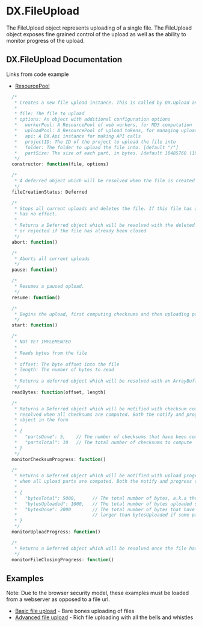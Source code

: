 DX.FileUpload
=======================

The FileUpload object represents uploading of a single file. The FileUpload object exposes fine grained control
of the upload as well as the ability to monitor progress of the upload.

DX.FileUpload Documentation
--------------------

Links from code example
* [ResourcePool](https://github.com/dnanexus/dx-membrane-toolkit/blob/master/src/common/resource_pool.coffee)

```javascript
  /*
   * Creates a new file upload instance. This is called by DX.Upload and should not be invoked directly
   *
   * file: The file to upload
   * options: An object with additional configuration options
   *   workerPool: A ResourcePool of web workers, for MD5 computation
   *   uploadPool: A ResourcePool of upload tokens, for managing upload concurrency
   *   api: A DX.Api instance for making API calls
   *   projectID: The ID of the project to upload the file into
   *   folder: The folder to upload the file into. [default "/"]
   *   partSize: The size of each part, in bytes. [default 10485760 (10MB)]
   */
  constructor: function(file, options)

  /*
   * A deferred object which will be resolved when the file is created on the DNAnexus platform
   */
  fileCreationStatus: Deferred

  /*
   * Stops all current uploads and deletes the file. If this file has already been closed, this method
   * has no effect.
   *
   * Returns a Deferred object which will be resolved with the deleted fileID if this file was deleted,
   * or rejected if the file has already been closed
   */
  abort: function()

  /*
   * Aborts all current uploads
   */
  pause: function()

  /*
   * Resumes a paused upload.
   */
  resume: function()

  /*
   * Begins the upload, first computing checksums and then uploading parts.
   */
  start: function()

  /*
   * NOT YET IMPLEMENTED
   *
   * Reads bytes from the file
   *
   * offset: The byte offset into the file
   * length: The number of bytes to read
   *
   * Returns a deferred object which will be resolved with an ArrayBuffer containing the file content
   */
  readBytes: function(offset, length)

  /*
   * Returns a Deferred object which will be notified with checksum computation progress, and will be
   * resolved when all checksums are computed. Both the notify and progress callbacks will receive an
   * object in the form
   *
   * {
   *   "partsDone": 5,    // The number of checksums that have been computed
   *   "partsTotal": 10   // The total number of checksums to compute
   * }
   */
  monitorChecksumProgress: function()

  /*
   * Returns a Deferred object which will be notified with upload progress, and will be resolved
   * when all upload parts are computed. Both the notify and progress callbacks will receive an object in the form
   *
   * {
   *   "bytesTotal": 5000,      // The total number of bytes, a.k.a the size of the file
   *   "bytesUploaded": 1000,   // The total number of bytes uploaded so far
   *   "bytesDone": 2000        // The total number of bytes that have been uploaded or resumed so far. This may be
   *                            // larger than bytesUploaded if some parts were done in a previous upload session
   * }
   */
  monitorUploadProgress: function()

  /*
   * Returns a Deferred object which will be resolved once the file has been closed.
   */
  monitorFileClosingProgress: function()
```

Examples
--------

Note: Due to the browser security model, these examples must be loaded from a webserver as opposed to a file url.

* [Basic file upload](https://github.com/dnanexus/dx-membrane-toolkit/blob/master/examples/uploading-files-basic) - Bare bones uploading of files
* [Advanced file upload](https://github.com/dnanexus/dx-membrane-toolkit/blob/master/examples/uploading-files-progress) - Rich file uploading with all the bells and whistles
